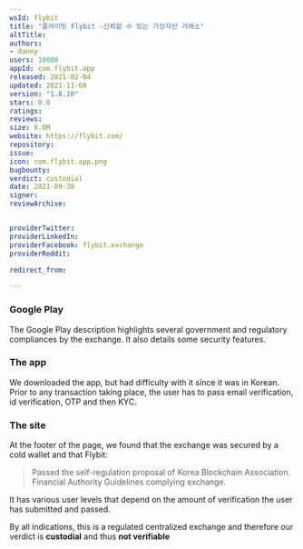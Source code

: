 ```yaml
---
wsId: flybit
title: "플라이빗 Flybit -신뢰할 수 있는 가상자산 거래소"
altTitle: 
authors:
- danny
users: 10000
appId: com.flybit.app
released: 2021-02-04
updated: 2021-11-08
version: "1.8.10"
stars: 0.0
ratings: 
reviews: 
size: 8.0M
website: https://flybit.com/
repository: 
issue: 
icon: com.flybit.app.png
bugbounty: 
verdict: custodial
date: 2021-09-30
signer: 
reviewArchive:


providerTwitter: 
providerLinkedIn: 
providerFacebook: flybit.exchange
providerReddit: 

redirect_from:

---
```



### Google Play

The Google Play description highlights several government and regulatory compliances by the exchange. It also details some security features.


### The app

We downloaded the app, but had difficulty with it since it was in Korean. Prior to any transaction taking place, the user has to pass email verification, id verification, OTP and then KYC. 

### The site

At the footer of the page, we found that the exchange was secured by a cold wallet and that Flybit:

> Passed the self-regulation proposal of Korea Blockchain Association. Financial Authority Guidelines complying exchange. 

It has various user levels that depend on the amount of verification the user has submitted and passed.

By all indications, this is a regulated centralized exchange and therefore our verdict is **custodial** and thus **not verifiable**
